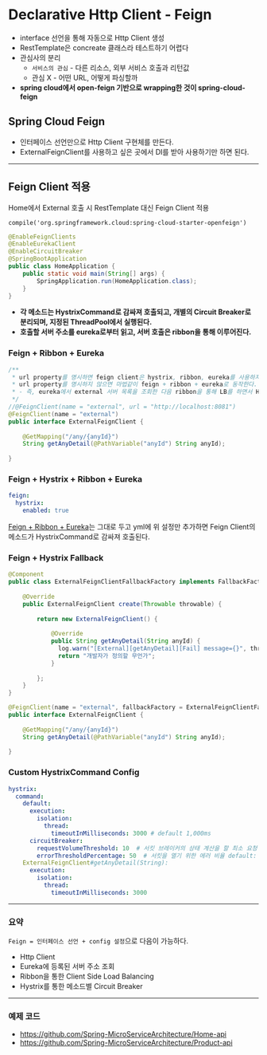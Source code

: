 # Declarative Http Client - Feign
* interface 선언을 통해 자동으로 Http Client 생성
* RestTemplate은 concreate 클래스라 테스트하기 어렵다
* 관심사의 분리
    * ```서비스의 관심``` - 다른 리소스, 외부 서비스 호출과 리턴값
    * 관심 X - 어떤 URL, 어떻게 파싱할까
* **spring cloud에서 open-feign 기반으로 wrapping한 것이 spring-cloud-feign**

## Spring Cloud Feign
* 인터페이스 선언만으로 Http Client 구현체를 만든다.
* ExternalFeignClient를 사용하고 싶은 곳에서 DI를 받아 사용하기만 하면 된다.

---

## Feign Client 적용
Home에서 External 호출 시 RestTemplate 대신 Feign Client 적용
```
compile('org.springframework.cloud:spring-cloud-starter-openfeign')
```
```java
@EnableFeignClients
@EnableEurekaClient
@EnableCircuitBreaker
@SpringBootApplication
public class HomeApplication {
    public static void main(String[] args) {
        SpringApplication.run(HomeApplication.class);
    }
}
```
* **각 메소드는 HystrixCommand로 감싸져 호출되고, 개별의 Circuit Breaker로 분리되며, 지정된 ThreadPool에서 실행된다.**
* **호출할 서버 주소를 eureka로부터 읽고, 서버 호출은 ribbon을 통해 이루어진다.**

### Feign + Ribbon + Eureka
```java
/**
 * url property를 명시하면 feign client은 hystrix, ribbon, eureka를 사용하지 않는다. (순수 Feign Client로 동작)
 * url property를 명시하지 않으면 마법같이 feign + ribbon + eureka로 동작한다.
 * - 즉, eureka에서 external 서버 목록을 조회한 다음 ribbon을 통해 LB를 하면서 HTTP 호출을 수행한다.
 */
//@FeignClient(name = "external", url = "http://localhost:8081")
@FeignClient(name = "external")
public interface ExternalFeignClient {
    
    @GetMapping("/any/{anyId}")
    String getAnyDetail(@PathVariable("anyId") String anyId);
    
}
```

### Feign + Hystrix + Ribbon + Eureka
```yaml
feign:
  hystrix:
    enabled: true
```
[Feign + Ribbon + Eureka](#Feign-+-Ribbon-+-Eureka)는 그대로 두고 yml에 위 설정만 추가하면 Feign Client의 메소드가 HystrixCommand로 감싸져 호출된다.

### Feign + Hystrix Fallback
```java
@Component
public class ExternalFeignClientFallbackFactory implements FallbackFactory<ExternalFeignClient> {
    
    @Override
    public ExternalFeignClient create(Throwable throwable) {
    
        return new ExternalFeignClient() {
            
            @Override
            public String getAnyDetail(String anyId) {
              log.warn("[External][getAnyDetail][Fail] message={}", throwable.getMessage());
              return "개발자가 정의할 무언가";
            }
            
        };
    }
}
```
```java
@FeignClient(name = "external", fallbackFactory = ExternalFeignClientFallbackFactory.class)
public interface ExternalFeignClient {
    
    @GetMapping("/any/{anyId}")
    String getAnyDetail(@PathVariable("anyId") String anyId);
    
}
```

### Custom HystrixCommand Config
```yaml
hystrix:
  command:
    default:
      execution:
        isolation:
          thread:
            timeoutInMilliseconds: 3000 # default 1,000ms
      circuitBreaker:
        requestVolumeThreshold: 10  # 서킷 브레이커의 상태 계산을 할 최소 요청 수 default: 20
        errorThresholdPercentage: 50  # 서킷을 열기 위한 에러 비율 default: 50
    ExternalFeignClient#getAnyDetail(String):
      execution:
        isolation:
          thread:
            timeoutInMilliseconds: 3000
```

---

### 요약
```Feign = 인터페이스 선언 + config 설정```으로 다음이 가능하다.
* Http Client
* Eureka에 등록된 서버 주소 조회
* Ribbon을 통한 Client Side Load Balancing
* Hystrix를 통한 메소드별 Circuit Breaker

---

### 예제 코드
* https://github.com/Spring-MicroServiceArchitecture/Home-api
* https://github.com/Spring-MicroServiceArchitecture/Product-api
